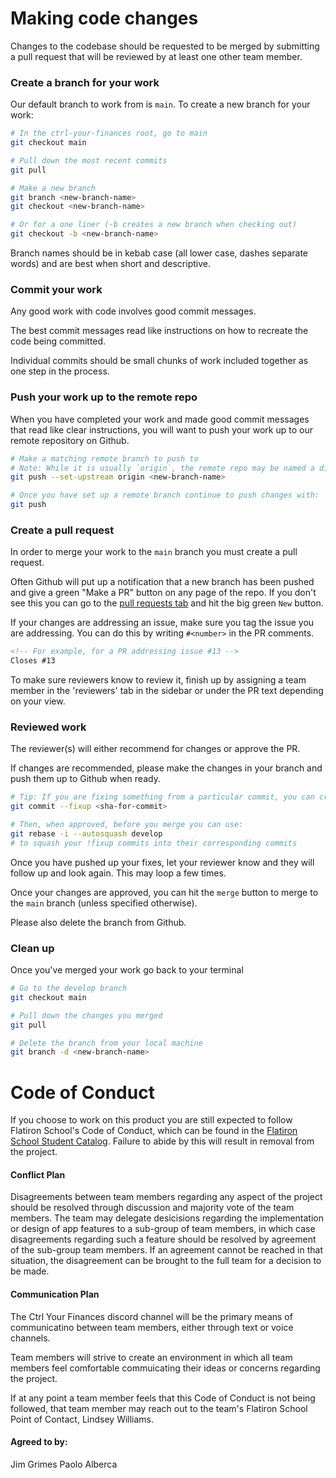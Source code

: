 # Making code changes

Changes to the codebase should be requested to be merged by submitting a pull request that will be reviewed by at least one other team member.

### Create a branch for your work

Our default branch to work from is `main`. To create a new branch for your work:

```sh
# In the ctrl-your-finances root, go to main
git checkout main

# Pull down the most recent commits
git pull

# Make a new branch
git branch <new-branch-name>
git checkout <new-branch-name>

# Or for a one liner (-b creates a new branch when checking out)
git checkout -b <new-branch-name>
```

Branch names should be in kebab case (all lower case, dashes separate words) and are best when short and descriptive.

### Commit your work

Any good work with code involves good commit messages.

The best commit messages read like instructions on how to recreate the code being committed.

Individual commits should be small chunks of work included together as one step in the process.

### Push your work up to the remote repo

When you have completed your work and made good commit messages that read like clear instructions, you will want to push your work up to our remote repository on Github.

```sh
# Make a matching remote branch to push to
# Note: While it is usually `origin`, the remote repo may be named a different alias on your machine
git push --set-upstream origin <new-branch-name>

# Once you have set up a remote branch continue to push changes with:
git push
```

### Create a pull request

In order to merge your work to the `main` branch you must create a pull request.

Often Github will put up a notification that a new branch has been pushed and give a green "Make a PR" button on any page of the repo. If you don't see this you can go to the [pull requests tab](https://github.com/omgitsmiles/ctrl-your-finances/pulls) and hit the big green `New` button.

If your changes are addressing an issue, make sure you tag the issue you are addressing. You can do this by writing `#<number>` in the PR comments.

```md
<!-- For example, for a PR addressing issue #13 -->
Closes #13
```

To make sure reviewers know to review it, finish up by assigning a team member in the 'reviewers' tab in the sidebar or under the PR text depending on your view.

### Reviewed work

The reviewer(s) will either recommend for changes or approve the PR.

If changes are recommended, please make the changes in your branch and push them up to Github when ready.

```bash
# Tip: If you are fixing something from a particular commit, you can create a !fixup commit with
git commit --fixup <sha-for-commit>

# Then, when approved, before you merge you can use:
git rebase -i --autosquash develop
# to squash your !fixup commits into their corresponding commits
```

Once you have pushed up your fixes, let your reviewer know and they will follow up and look again. This may loop a few times.

Once your changes are approved, you can hit the `merge` button to merge to the `main` branch (unless specified otherwise).

Please also delete the branch from Github.

### Clean up

Once you've merged your work go back to your terminal

```sh
# Go to the develop branch
git checkout main

# Pull down the changes you merged
git pull

# Delete the branch from your local machine
git branch -d <new-branch-name>
```


# Code of Conduct

If you choose to work on this product you are still expected to follow Flatiron School's Code of Conduct, which can be found in the [Flatiron School Student Catalog](https://drive.google.com/file/d/1j7_zo7QHdp1Znakk3eENcqJNbvFfbjSD/view).
Failure to abide by this will result in removal from the project.

#### Conflict Plan

Disagreements between team members regarding any aspect of the project should be resolved through discussion and majority vote of the team members.  The team may delegate desicisions regarding the implementation or design of app features to a sub-group of team members, in which case disagreements regarding such a feature should be resolved by agreement of the sub-group team members.  If an agreement cannot be reached in that situation, the disagreement can be brought to the full team for a decision to be made.

#### Communication Plan

The Ctrl Your Finances discord channel will be the primary means of communicatino between team members, either through text or voice channels.

Team members will strive to create an environment in which all team members feel comfortable commuicating their ideas or concerns regarding the project.
  
If at any point a team member feels that this Code of Conduct is not being followed, that team member may reach out to the team's Flatiron School Point of Contact, Lindsey Williams.

#### Agreed to by:
Jim Grimes
Paolo Alberca




